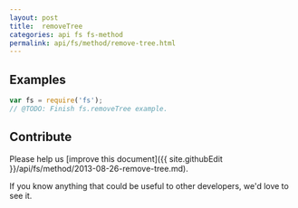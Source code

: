 ```yaml
---
layout: post
title:  removeTree
categories: api fs fs-method
permalink: api/fs/method/remove-tree.html
---
```


## Examples

```javascript
var fs = require('fs');
// @TODO: Finish fs.removeTree example.
```

## Contribute

Please help us [improve this document]({{ site.githubEdit }}/api/fs/method/2013-08-26-remove-tree.md).

If you know anything that could be useful to other developers, we'd love to see it.


